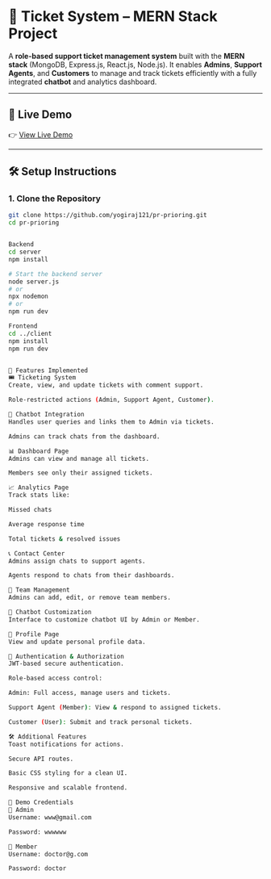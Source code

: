 # 🎫 Ticket System – MERN Stack Project

A **role-based support ticket management system** built with the **MERN stack** (MongoDB, Express.js, React.js, Node.js). It enables **Admins**, **Support Agents**, and **Customers** to manage and track tickets efficiently with a fully integrated **chatbot** and analytics dashboard.

---

## 🔗 Live Demo

👉 [View Live Demo](https://pr-prioring-97bx.vercel.app/)

---

## 🛠 Setup Instructions

### 1. Clone the Repository
```bash
git clone https://github.com/yogiraj121/pr-prioring.git
cd pr-prioring


Backend
cd server
npm install

# Start the backend server
node server.js
# or
npx nodemon
# or
npm run dev

Frontend
cd ../client
npm install
npm run dev


🚀 Features Implemented
🎟 Ticketing System
Create, view, and update tickets with comment support.

Role-restricted actions (Admin, Support Agent, Customer).

🤖 Chatbot Integration
Handles user queries and links them to Admin via tickets.

Admins can track chats from the dashboard.

📊 Dashboard Page
Admins can view and manage all tickets.

Members see only their assigned tickets.

📈 Analytics Page
Track stats like:

Missed chats

Average response time

Total tickets & resolved issues

📞 Contact Center
Admins assign chats to support agents.

Agents respond to chats from their dashboards.

👥 Team Management
Admins can add, edit, or remove team members.

🎨 Chatbot Customization
Interface to customize chatbot UI by Admin or Member.

👤 Profile Page
View and update personal profile data.

🔐 Authentication & Authorization
JWT-based secure authentication.

Role-based access control:

Admin: Full access, manage users and tickets.

Support Agent (Member): View & respond to assigned tickets.

Customer (User): Submit and track personal tickets.

🛠 Additional Features
Toast notifications for actions.

Secure API routes.

Basic CSS styling for a clean UI.

Responsive and scalable frontend.

👥 Demo Credentials
🔸 Admin
Username: www@gmail.com

Password: wwwwww

🔸 Member
Username: doctor@g.com

Password: doctor


